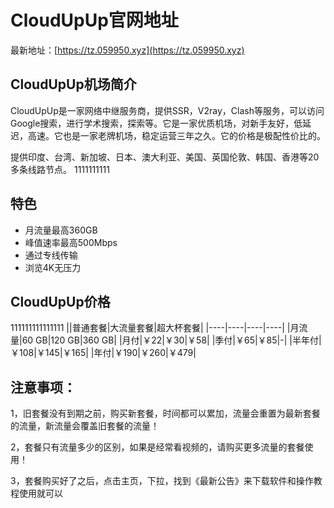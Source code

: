 # CloudUpUp官网地址

最新地址：[https://tz.059950.xyz](https://tz.059950.xyz)

## CloudUpUp机场简介

CloudUpUp是一家网络中继服务商，提供SSR，V2ray，Clash等服务，可以访问Google搜索，进行学术搜索，探索等。它是一家优质机场，对新手友好，低延迟，高速。它也是一家老牌机场，稳定运营三年之久。它的价格是极配性价比的。

提供印度、台湾、新加坡、日本、澳大利亚、美国、英国伦敦、韩国、香港等20多条线路节点。
1111111111
## 特色

* 月流量最高360GB
* 峰值速率最高500Mbps
* 通过专线传输
* 浏览4K无压力

## CloudUpUp价格
111111111111111
||普通套餐|大流量套餐|超大杯套餐|
|----|----|----|----|
|月流量|60 GB|120 GB|360 GB|
|月付|￥22|￥30|￥58|
|季付|￥65|￥85|-|
|半年付|￥108|￥145|￥165|
|年付|￥190|￥260|￥479|


## 注意事项：

1，旧套餐没有到期之前，购买新套餐，时间都可以累加，流量会重置为最新套餐的流量，新流量会覆盖旧套餐的流量！

2，套餐只有流量多少的区别，如果是经常看视频的，请购买更多流量的套餐使用！

3，套餐购买好了之后，点击主页，下拉，找到《最新公告》来下载软件和操作教程使用就可以

